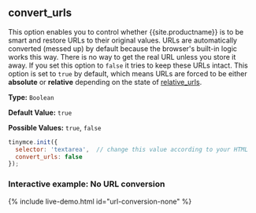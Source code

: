## convert_urls

This option enables you to control whether {{site.productname}} is to be smart and restore URLs to their original values. URLs are automatically converted (messed up) by default because the browser's built-in logic works this way. There is no way to get the real URL unless you store it away. If you set this option to `false` it tries to keep these URLs intact. This option is set to `true` by default, which means URLs are forced to be either **absolute** or **relative** depending on the state of [relative_urls](#relative_urls).

**Type:** `Boolean`

**Default Value:** `true`

**Possible Values:** `true`, `false`

```js
tinymce.init({
  selector: 'textarea',  // change this value according to your HTML
  convert_urls: false
});
```

### Interactive example: No URL conversion

{% include live-demo.html id="url-conversion-none" %}